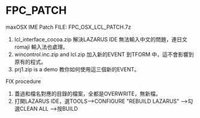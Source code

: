 # FPC_PATCH
maxOSX IME Patch
FILE: FPC_OSX_LCL_PATCH.7z 
1. lcl_interface_cocoa.zip 解決LAZARUS IDE 無法輸入中文的問題，連日文romaji 輸入法也處理。
2. wincontrol.inc.zip and lcl.zip 加入新的EVENT 到TFORM 中，這不會影響到原有的程式。
3. prj1.zip is a demo 教你如何使用這三個新的EVENT。

FIX procedure
1. 蓋過和檔名對應的目錄的檔案，全都是OVERWRITE，無新檔。
2. 打開LAZARUS IDE，選TOOLS-->CONFIGURE "REBUILD LAZARUS" -->勾選CLEAN ALL -->按BUILD
